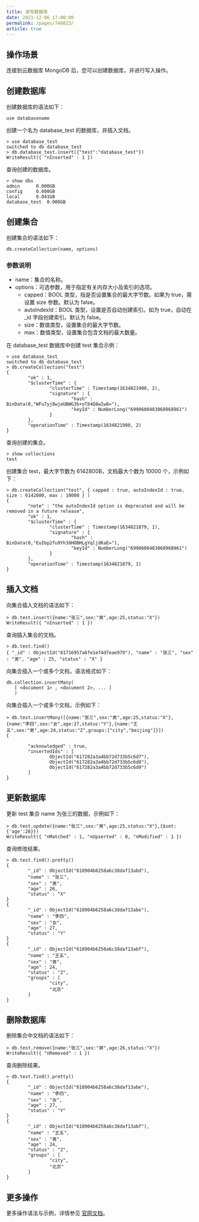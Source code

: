 ```yaml
---
title: 读写数据库
date: 2021-12-06 17:00:00
permalink: /pages/746023/
article: true
---
```



## 操作场景

连接到云数据库 MongoDB 后，您可以创建数据库，并进行写入操作。

## 创建数据库

创建数据库的语法如下：

```
use databasename
```

创建一个名为 database_test 的数据库，并插入文档。

```
> use database_test
switched to db database_test
> db.database_test.insert({"test":"database_test"})
WriteResult({ "nInserted" : 1 })
```

查询创建的数据库。

```
> show dbs
admin      0.000GB
config     0.000GB
local      0.041GB
database_test  0.000GB
```

## 创建集合

创建集合的语法如下：

```
db.createCollection(name, options)
```

### 参数说明

+ name：集合的名称。
+ options：可选参数，用于指定有关内存大小及索引的选项。
  + capped：BOOL 类型，指是否设置集合的最大字节数。如果为 true，需设置 size 参数。默认为 false。
  + autoIndexId：BOOL 类型，设置是否自动创建索引。如为 true，自动在 _id 字段创建索引。默认为 false。
  + size：数值类型，设置集合的最大字节数。
  + max：数值类型，设置集合包含文档的最大数量。

在 database_test 数据库中创建 test 集合示例：

```
> use database_test
switched to db database_test
> db.createCollection("test")
{
        "ok" : 1,
        "$clusterTime" : {
                "clusterTime" : Timestamp(1634821900, 2),
                "signature" : {
                        "hash" : BinData(0,"WFu7yj8wjeUBWG3b+oT84Q8wIw8="),
                        "keyId" : NumberLong("6990600483068968961")
                }
        },
        "operationTime" : Timestamp(1634821900, 2)
}
```

查询创建的集合。

```
> show collections
test
```

创建集合 test，最大字节数为 6142800B，文档最大个数为 10000 个，示例如下：

```
> db.createCollection("test", { capped : true, autoIndexId : true, size : 6142800, max : 10000 } )
{
        "note" : "the autoIndexId option is deprecated and will be removed in a future release",
        "ok" : 1,
        "$clusterTime" : {
                "clusterTime" : Timestamp(1634821879, 1),
                "signature" : {
                        "hash" : BinData(0,"EuIbp2fu9Yh38HOBHLgYqljdKaE="),
                        "keyId" : NumberLong("6990600483068968961")
                }
        },
        "operationTime" : Timestamp(1634821879, 1)
}
```

## 插入文档

向集合插入文档的语法如下：

```
> db.test.insert({name:"张三",sex:"男",age:25,status:"X"})
WriteResult({ "nInserted" : 1 })
```

查询插入集合的文档。

```
> db.test.find()
{ "_id" : ObjectId("61716957a6fe1ef4d7eae979"), "name" : "张三", "sex" : "男", "age" : 25, "status" : "X" }
```

向集合插入一个或多个文档，语法格式如下：

```
db.collection.insertMany(
   [ <document 1> , <document 2>, ... ]
   )
```

向集合插入一个或多个文档，示例如下：

```
> db.test.insertMany([{name:"张三",sex:"男",age:25,status:"X"},{name:"李四",sex:"女",age:27,status:"Y"},{name:"王五",sex:"男",age:24,status:"Z",groups:["city","beijing"]}])
{

        "acknowledged" : true,
        "insertedIds" : [
                ObjectId("617282a3a4bb72d733b5c6d7"),
                ObjectId("617282a3a4bb72d733b5c6d8"),
                ObjectId("617282a3a4bb72d733b5c6d9")
        ]
}
```

## 更新数据库

更新 test 集合 name 为张三的数据，示例如下：

```
> db.test.update({name:"张三",sex:"男",age:25,status:"X"},{$set:{'age':26}})
WriteResult({ "nMatched" : 1, "nUpserted" : 0, "nModified" : 1 })
```

查询修改结果。

```
> db.test.find().pretty()
{
        "_id" : ObjectId("618904b6258a6c38daf13abd"),
        "name" : "张三",
        "sex" : "男",
        "age" : 26,
        "status" : "X"
}
{
        "_id" : ObjectId("618904b6258a6c38daf13abe"),
        "name" : "李四",
        "sex" : "女",
        "age" : 27,
        "status" : "Y"
}
{
        "_id" : ObjectId("618904b6258a6c38daf13abf"),
        "name" : "王五",
        "sex" : "男",
        "age" : 24,
        "status" : "Z",
        "groups" : [
                "city",
                "北京"
        ]
}
```

## 删除数据库

删除集合中文档的语法如下：

```
> db.test.remove({name:"张三",sex:"男",age:26,status:"X"})
WriteResult({ "nRemoved" : 1 })
```

查询删除结果。

```
> db.test.find().pretty()
{
        "_id" : ObjectId("618904b6258a6c38daf13abe"),
        "name" : "李四",
        "sex" : "女",
        "age" : 27,
        "status" : "Y"
}
{
        "_id" : ObjectId("618904b6258a6c38daf13abf"),
        "name" : "王五",
        "sex" : "男",
        "age" : 24,
        "status" : "Z",
        "groups" : [
                "city",
                "北京"
        ]
}
```

## 更多操作

更多操作语法与示例，详情参见 [官网文档](https://docs.mongodb.com/manual/reference/connection-string/)。
